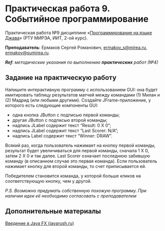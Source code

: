 # Практическая работа 9. Событийное программирование
Практическая работа №9 дисциплине «[Программирование на языке Джава](https://online-edu.mirea.ru/course/view.php?id=4053)» (РТУ МИРЭА, ИИТ, 2-ой курс).

**Преподаватель**: Ермаков Сергей Романович, ermakov_s@mirea.ru, ermakov@sumirea.ru.

***Ref**: методические указания по выполнению **практических** работ (№4)*

## Задание на практическую работу

Напишите интерактивную программу с использованием GUI: она будет имитировать таблицу результатов 
матчей между командами (1) Милан и (2) Мадрид (или любыми другими). Создайте JFrame-приложение, 
у которого есть следующие компоненты GUI:

- одна кнопка JButton с подписью первой команды;
- другая JButton с подписью второй команды;
- надпись JLabel содержит текст “Result: 0 X 0”;
- надпись JLabel содержит текст “Last Scorer: N/A”;
- надпись Label содержит текст “Winner: DRAW”.

Всякий раз, когда пользователь нажимает на кнопку первой команды, результат будет увеличиваться 
для первой команды, сначала 1 X 0, затем 2 X 0 и так далее. Last Scorer означает последнюю забившую 
команду (в описанном случае это первая команда). Если пользователь нажимает кнопку для второй 
команды, то счет приписывается ей.

Победителем становится команда, у которой больше кликов на соответствующую кнопку, чем у другой.

*P.S. Возможно придумать собственную похожую программу. При наличии идеи её необходимо согласовать с преподавателем*

## Дополнительные материалы

[Введение в Java FX (javarush.ru)](https://javarush.ru/groups/posts/2560-vvedenie-v-java-fx)



